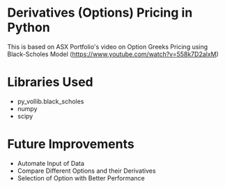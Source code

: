 # Derivatives (Options) Pricing in Python
This is based on ASX Portfolio's video on Option Greeks Pricing using Black-Scholes Model (https://www.youtube.com/watch?v=558k7D2alxM)

# Libraries Used
- py_vollib.black_scholes 
- numpy
- scipy

# Future Improvements
- Automate Input of Data
- Compare Different Options and their Derivatives
- Selection of Option with Better Performance
